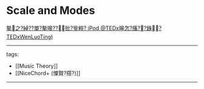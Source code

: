 ﻿---
layout: default
---

# Scale and Modes

[摰之?綽??單?摰嗥??批?鈭粹? iPod @TEDx皞怎?瘙??銵?TEDxWenLuoTing)](https://www.youtube.com/watch?v=hkMLzn6Gjv4)



---
tags:
  - [[Music Theory]]
  - [[NiceChord+ (憟賢?撘?)]]
  
---


